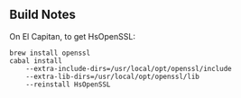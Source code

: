 ## Build Notes

On El Capitan, to get HsOpenSSL:
```
brew install openssl
cabal install
    --extra-include-dirs=/usr/local/opt/openssl/include
    --extra-lib-dirs=/usr/local/opt/openssl/lib
    --reinstall HsOpenSSL
```
